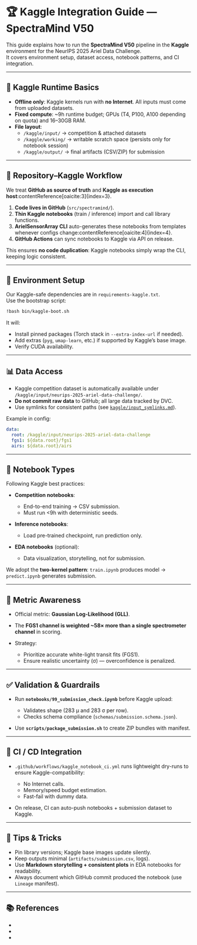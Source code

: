 # 🏆 Kaggle Integration Guide — SpectraMind V50

This guide explains how to run the **SpectraMind V50** pipeline in the **Kaggle** environment for the NeurIPS 2025 Ariel Data Challenge.  
It covers environment setup, dataset access, notebook patterns, and CI integration.

---

## 🚀 Kaggle Runtime Basics

- **Offline only**: Kaggle kernels run with **no Internet**. All inputs must come from uploaded datasets.
- **Fixed compute**: ~9h runtime budget; GPUs (T4, P100, A100 depending on quota) and 16–30GB RAM.
- **File layout**:
  - `/kaggle/input/` → competition & attached datasets
  - `/kaggle/working/` → writable scratch space (persists only for notebook session)
  - `/kaggle/output/` → final artifacts (CSV/ZIP) for submission

---

## 📂 Repository–Kaggle Workflow

We treat **GitHub as source of truth** and **Kaggle as execution host**:contentReference[oaicite:3]{index=3}.

1. **Code lives in GitHub** (`src/spectramind/`).
2. **Thin Kaggle notebooks** (train / inference) import and call library functions.
3. **ArielSensorArray CLI** auto-generates these notebooks from templates whenever configs change:contentReference[oaicite:4]{index=4}.
4. **GitHub Actions** can sync notebooks to Kaggle via API on release.

This ensures **no code duplication**: Kaggle notebooks simply wrap the CLI, keeping logic consistent.

---

## 🧰 Environment Setup

Our Kaggle-safe dependencies are in `requirements-kaggle.txt`.  
Use the bootstrap script:

```bash
!bash bin/kaggle-boot.sh
````

It will:

* Install pinned packages (Torch stack in `--extra-index-url` if needed).
* Add extras (`pyg`, `umap-learn`, etc.) if supported by Kaggle’s base image.
* Verify CUDA availability.

---

## 📊 Data Access

* Kaggle competition dataset is automatically available under `/kaggle/input/neurips-2025-ariel-data-challenge/`.
* **Do not commit raw data** to GitHub; all large data tracked by DVC.
* Use symlinks for consistent paths (see [`kaggle/input_symlinks.md`](../../kaggle/input_symlinks.md)).

Example in config:

```yaml
data:
  root: /kaggle/input/neurips-2025-ariel-data-challenge
  fgs1: ${data.root}/fgs1
  airs: ${data.root}/airs
```

---

## 📒 Notebook Types

Following Kaggle best practices:

* **Competition notebooks**:

  * End-to-end training → CSV submission.
  * Must run <9h with deterministic seeds.
* **Inference notebooks**:

  * Load pre-trained checkpoint, run prediction only.
* **EDA notebooks** (optional):

  * Data visualization, storytelling, not for submission.

We adopt the **two-kernel pattern**:
`train.ipynb` produces model → `predict.ipynb` generates submission.

---

## 📐 Metric Awareness

* Official metric: **Gaussian Log-Likelihood (GLL)**.
* The **FGS1 channel is weighted \~58× more than a single spectrometer channel** in scoring.
* Strategy:

  * Prioritize accurate white-light transit fits (FGS1).
  * Ensure realistic uncertainty (σ) — overconfidence is penalized.

---

## ✅ Validation & Guardrails

* Run **`notebooks/99_submission_check.ipynb`** before Kaggle upload:

  * Validates shape (283 μ and 283 σ per row).
  * Checks schema compliance (`schemas/submission.schema.json`).
* Use **`scripts/package_submission.sh`** to create ZIP bundles with manifest.

---

## 🔄 CI / CD Integration

* `.github/workflows/kaggle_notebook_ci.yml` runs lightweight dry-runs to ensure Kaggle-compatibility:

  * No Internet calls.
  * Memory/speed budget estimation.
  * Fast-fail with dummy data.
* On release, CI can auto-push notebooks + submission dataset to Kaggle.

---

## 📌 Tips & Tricks

* Pin library versions; Kaggle base images update silently.
* Keep outputs minimal (`artifacts/submission.csv`, logs).
* Use **Markdown storytelling + consistent plots** in EDA notebooks for readability.
* Always document which GitHub commit produced the notebook (use `Lineage` manifest).

---

## 📚 References

* [Kaggle Notebooks Expert Guide (Ariel Challenge)]: contentReference[oaicite:10]{index=10}
* [Advanced Spectrum Extraction Techniques]: contentReference[oaicite:11]{index=11}
* [SpectraMind V50 GitHub–Kaggle CLI Integration]: contentReference[oaicite:12]{index=12}

```
